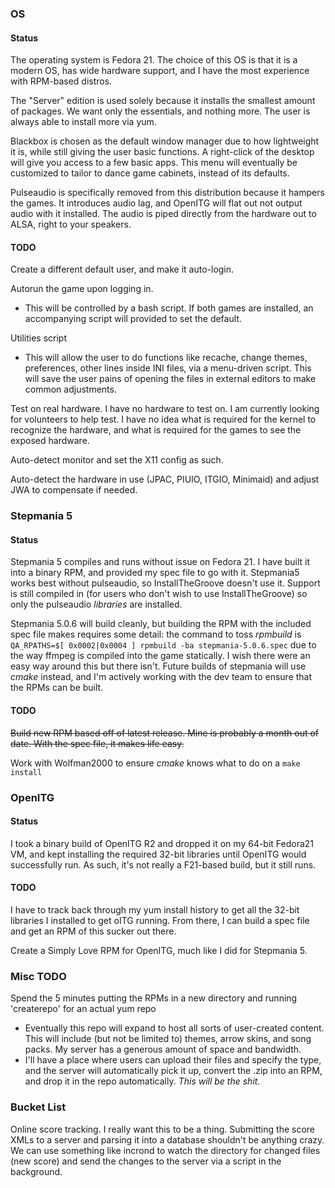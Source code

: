 ### OS

#### Status

The operating system is Fedora 21. The choice of this OS is that it is a modern OS, has wide hardware support, and I have the most experience with RPM-based distros.

The "Server" edition is used solely because it installs the smallest amount of packages. We want only the essentials, and nothing more. The user is always able to install more via yum.

Blackbox is chosen as the default window manager due to how lightweight it is, while still giving the user basic functions. A right-click of the desktop will give you access to a few basic apps. This menu will eventually be customized to tailor to dance game cabinets, instead of its defaults.

Pulseaudio is specifically removed from this distribution because it hampers the games. It introduces audio lag, and OpenITG will flat out not output audio with it installed. The audio is piped directly from the hardware out to ALSA, right to your speakers.

#### TODO

Create a different default user, and make it auto-login.

Autorun the game upon logging in.
- This will be controlled by a bash script. If both games are installed, an accompanying script will provided to set the default.

Utilities script
- This will allow the user to do functions like recache, change themes, preferences, other lines inside INI files, via a menu-driven script. This will save the user pains of opening the files in external editors to make common adjustments.

Test on real hardware. I have no hardware to test on. I am currently looking for volunteers to help test. I have no idea what is required for the kernel to recognize the hardware, and what is required for the games to see the exposed hardware.

Auto-detect monitor and set the X11 config as such.

Auto-detect the hardware in use (JPAC, PIUIO, ITGIO, Minimaid) and adjust JWA to compensate if needed.

### Stepmania 5

#### Status

Stepmania 5 compiles and runs without issue on Fedora 21. I have built it into a binary RPM, and provided my spec file to go with it. Stepmania5 works best without pulseaudio, so InstallTheGroove doesn't use it. Support is still compiled in (for users who don't wish to use InstallTheGroove) so only the pulseaudio *libraries* are installed.

Stepmania 5.0.6 will build cleanly, but building the RPM with the included spec file makes requires some detail: the command to toss *rpmbuild* is `QA_RPATHS=$[ 0x0002|0x0004 ] rpmbuild -ba stepmania-5.0.6.spec` due to the way ffmpeg is compiled into the game statically. I wish there were an easy way around this but there isn't. Future builds of stepmania will use *cmake* instead, and I'm actively working with the dev team to ensure that the RPMs can be built.

#### TODO
~~Build new RPM based off of latest release. Mine is probably a month out of date. With the spec file, it makes life easy.~~

Work with Wolfman2000 to ensure *cmake* knows what to do on a `make install`

### OpenITG

#### Status
I took a binary build of OpenITG R2 and dropped it on my 64-bit Fedora21 VM, and kept installing the required 32-bit libraries until OpenITG would successfully run. As such, it's not really a F21-based build, but it still runs.

#### TODO
I have to track back through my yum install history to get all the 32-bit libraries I installed to get oITG running. From there, I can build a spec file and get an RPM of this sucker out there.

Create a Simply Love RPM for OpenITG, much like I did for Stepmania 5.

### Misc TODO

Spend the 5 minutes putting the RPMs in a new directory and running 'createrepo' for an actual yum repo
- Eventually this repo will expand to host all sorts of user-created content. This will include (but not be limited to) themes, arrow skins, and song packs. My server has a generous amount of space and bandwidth.
- I'll have a place where users can upload their files and specify the type, and the server will automatically pick it up, convert the .zip into an RPM, and drop it in the repo automatically. *This will be the shit.*

### Bucket List

Online score tracking. I really want this to be a thing. Submitting the score XMLs to a server and parsing it into a database shouldn't be anything crazy. We can use something like incrond to watch the directory for changed files (new score) and send the changes to the server via a script in the background.
